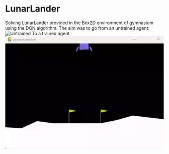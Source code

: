 # LunarLander
Solving LunarLander provided in the Box2D environment of gymnasium using the DQN algorithm. 
The aim was to go from an untrained agent:
![Untrained](https://media.giphy.com/media/vFKqnCdLPNOKc/giphy.gif](https://github.com/rrMat/LunarLander/blob/main/random.gif)https://github.com/rrMat/LunarLander/blob/main/random.gif)
To a trained agent
![Trained](https://github.com/rrMat/LunarLander/blob/main/gif_better.gif)
